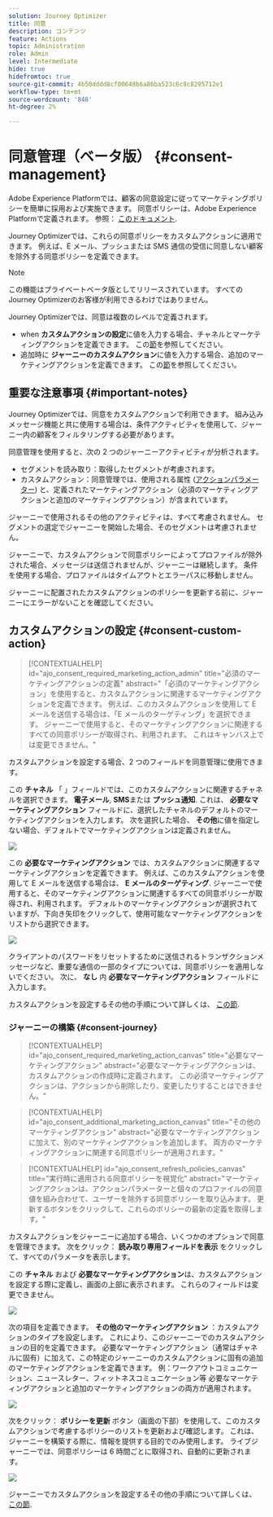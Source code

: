 ```yaml
---
solution: Journey Optimizer
title: 同意
description: コンテンツ
feature: Actions
topic: Administration
role: Admin
level: Intermediate
hide: true
hidefromtoc: true
source-git-commit: 4b50dddd8cf00648b6a86ba523c6c8c8295712e1
workflow-type: tm+mt
source-wordcount: '848'
ht-degree: 2%

---
```


# 同意管理（ベータ版） {#consent-management}

Adobe Experience Platformでは、顧客の同意設定に従ってマーケティングポリシーを簡単に採用および実施できます。 同意ポリシーは、Adobe Experience Platformで定義されます。 参照： [このドキュメント](https://experienceleague.adobe.com/docs/experience-platform/data-governance/policies/user-guide.html?lang=en#consent-policy).

Journey Optimizerでは、これらの同意ポリシーをカスタムアクションに適用できます。 例えば、E メール、プッシュまたは SMS 通信の受信に同意しない顧客を除外する同意ポリシーを定義できます。

>[!NOTE]
>
>この機能はプライベートベータ版としてリリースされています。 すべてのJourney Optimizerのお客様が利用できるわけではありません。

Journey Optimizerでは、同意は複数のレベルで定義されます。

* when **カスタムアクションの設定**&#x200B;に値を入力する場合、チャネルとマーケティングアクションを定義できます。 この[節](../action/consent.md#consent-custom-action)を参照してください。
* 追加時に **ジャーニーのカスタムアクション**&#x200B;に値を入力する場合、追加のマーケティングアクションを定義できます。 この[節](../action/consent.md#consent-journey)を参照してください。

## 重要な注意事項 {#important-notes}

Journey Optimizerでは、同意をカスタムアクションで利用できます。 組み込みメッセージ機能と共に使用する場合は、条件アクティビティを使用して、ジャーニー内の顧客をフィルタリングする必要があります。

同意管理を使用すると、次の 2 つのジャーニーアクティビティが分析されます。

* セグメントを読み取り：取得したセグメントが考慮されます。
* カスタムアクション：同意管理では、使用される属性 ([アクションパラメーター](../action/about-custom-action-configuration.md#define-the-message-parameters)) と、定義されたマーケティングアクション（必須のマーケティングアクションと追加のマーケティングアクション）が含まれています。

ジャーニーで使用されるその他のアクティビティは、すべて考慮されません。 セグメントの選定でジャーニーを開始した場合、そのセグメントは考慮されません。

ジャーニーで、カスタムアクションで同意ポリシーによってプロファイルが除外された場合、メッセージは送信されませんが、ジャーニーは継続します。 条件を使用する場合、プロファイルはタイムアウトとエラーパスに移動しません。

ジャーニーに配置されたカスタムアクションのポリシーを更新する前に、ジャーニーにエラーがないことを確認してください。

<!--
There are two types of latency regarding the use of consent policies:

* **User latency**: the delay from the time a profile changes a consent settings to the moment it is applied in Experience Platform. This can take up to 48h. 
* **Consent policy latency**: the delay from the time a consent policy is created or updated to the moment it is applied. This can take up to 6 hours
-->

## カスタムアクションの設定 {#consent-custom-action}

>[!CONTEXTUALHELP]
>id="ajo_consent_required_marketing_action_admin"
>title="必須のマーケティングアクションの定義"
>abstract="「必須のマーケティングアクション」を使用すると、カスタムアクションに関連するマーケティングアクションを定義できます。 例えば、このカスタムアクションを使用して E メールを送信する場合は、「E メールのターゲティング」を選択できます。 ジャーニーで使用すると、そのマーケティングアクションに関連するすべての同意ポリシーが取得され、利用されます。 これはキャンバス上では変更できません。"

カスタムアクションを設定する場合、2 つのフィールドを同意管理に使用できます。

この **チャネル** 「 」フィールドでは、このカスタムアクションに関連するチャネルを選択できます。 **電子メール**, **SMS**&#x200B;または **プッシュ通知**. これは、 **必要なマーケティングアクション** フィールドに、選択したチャネルのデフォルトのマーケティングアクションを入力します。 次を選択した場合、 **その他**&#x200B;に値を指定しない場合、デフォルトでマーケティングアクションは定義されません。

![](assets/consent1.png)

この **必要なマーケティングアクション** では、カスタムアクションに関連するマーケティングアクションを定義できます。 例えば、このカスタムアクションを使用して E メールを送信する場合は、 **E メールのターゲティング**. ジャーニーで使用すると、そのマーケティングアクションに関連するすべての同意ポリシーが取得され、利用されます。 デフォルトのマーケティングアクションが選択されていますが、下向き矢印をクリックして、使用可能なマーケティングアクションをリストから選択できます。

![](assets/consent2.png)

クライアントのパスワードをリセットするために送信されるトランザクションメッセージなど、重要な通信の一部のタイプについては、同意ポリシーを適用しないでください。 次に、 **なし** 内 **必要なマーケティングアクション** フィールドに入力します。

カスタムアクションを設定するその他の手順について詳しくは、 [この節](../action/about-custom-action-configuration.md#consent-management).

### ジャーニーの構築 {#consent-journey}

>[!CONTEXTUALHELP]
>id="ajo_consent_required_marketing_action_canvas"
>title="必要なマーケティングアクション"
>abstract="必要なマーケティングアクションは、カスタムアクションの作成時に定義されます。 この必須マーケティングアクションは、アクションから削除したり、変更したりすることはできません。"

>[!CONTEXTUALHELP]
>id="ajo_consent_additional_marketing_action_canvas"
>title="その他のマーケティングアクション"
>abstract="必要なマーケティングアクションに加えて、別のマーケティングアクションを追加します。 両方のマーケティングアクションに関連する同意ポリシーが適用されます。"

>[!CONTEXTUALHELP]
>id="ajo_consent_refresh_policies_canvas"
>title="実行時に適用される同意ポリシーを視覚化"
>abstract="マーケティングアクションは、アクションパラメーターと個々のプロファイルの同意値を組み合わせて、ユーザーを除外する同意ポリシーを取り込みます。 更新するボタンをクリックして、これらのポリシーの最新の定義を取得します。"

カスタムアクションをジャーニーに追加する場合、いくつかのオプションで同意を管理できます。 次をクリック： **読み取り専用フィールドを表示** をクリックして、すべてのパラメータを表示します。

この **チャネル** および **必要なマーケティングアクション**&#x200B;は、カスタムアクションを設定する際に定義し、画面の上部に表示されます。 これらのフィールドは変更できません。

![](assets/consent4.png)

次の項目を定義できます。 **その他のマーケティングアクション** ：カスタムアクションのタイプを設定します。 これにより、このジャーニーでのカスタムアクションの目的を定義できます。 必要なマーケティングアクション（通常はチャネルに固有）に加えて、この特定のジャーニーのカスタムアクションに固有の追加のマーケティングアクションを定義できます。 例：ワークアウトコミュニケーション、ニュースレター、フィットネスコミュニケーション等 必要なマーケティングアクションと追加のマーケティングアクションの両方が適用されます。

![](assets/consent3.png)

次をクリック： **ポリシーを更新** ボタン（画面の下部）を使用して、このカスタムアクションで考慮するポリシーのリストを更新および確認します。 これは、ジャーニーを構築する際に、情報を提供する目的でのみ使用します。 ライブジャーニーでは、同意ポリシーは 6 時間ごとに取得され、自動的に更新されます。

![](assets/consent5.png)

<!--
The following data is taken into account for consent:

* marketing actions and additional marketing actions defined in the custom action
* action parameters defined in the custom action, see this [section](../action/about-custom-action-configuration.md#define-the-message-parameters) 
* attributes used as criteria in a segment when the journey starts with a Read segment, see this [section](../building-journeys/read-segment.md) 

>[!NOTE]
>
>Please note that there can be a latency when updating the list of policies applied, refer to this [this section](../action/consent.md#important-notes).
-->

ジャーニーでカスタムアクションを設定するその他の手順について詳しくは、 [この節](../building-journeys/using-custom-actions.md).
